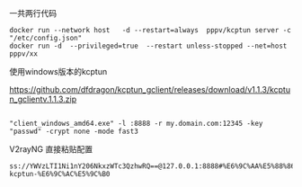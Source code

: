 
一共两行代码

```
docker run --network host   -d --restart=always  pppv/kcptun server -c  "/etc/config.json" 
docker run -d  --privileged=true  --restart unless-stopped --net=host pppv/xx

```


使用windows版本的kcptun 


https://github.com/dfdragon/kcptun_gclient/releases/download/v1.1.3/kcptun_gclientv.1.1.3.zip



```

"client_windows_amd64.exe" -l :8888 -r my.domain.com:12345 -key "passwd" -crypt none -mode fast3

```

V2rayNG 直接粘贴配置

```
ss://YWVzLTI1Ni1nY206NkxzWTc3QzhwRQ==@127.0.0.1:8888#%E6%9C%AA%E5%88%86%E7%BB%84-kcptun-%E6%9C%AC%E5%9C%B0

```
